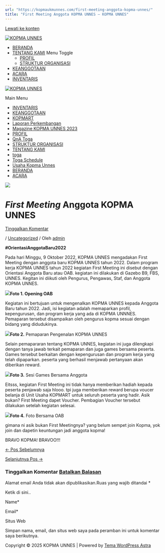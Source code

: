 ```yaml
---
url: "https://kopmaukmunnes.com/first-meeting-anggota-kopma-unnes/"
title: "First Meeting Anggota KOPMA UNNES – KOPMA UNNES"
---
```


[Lewati ke konten](https://kopmaukmunnes.com/first-meeting-anggota-kopma-unnes/#content "Lewati ke konten")

[![KOPMA UNNES](https://kopmaukmunnes.com/wp-content/uploads/2021/07/cropped-kopma-unnes.png)](https://kopmaukmunnes.com/)

- [BERANDA](https://kopmaukmunnes.com/)
- [TENTANG KAMI](https://kopmaukmunnes.com/tentang-kami/) Menu Toggle
  - [PROFIL](https://kopmaukmunnes.com/profil/)
  - [STRUKTUR ORGANISASI](https://kopmaukmunnes.com/struktur-organisasi/)
- [KEANGGOTAAN](https://kopmaukmunnes.com/keanggotaan/)
- [ACARA](https://kopmaukmunnes.com/blog/)
- [INVENTARIS](https://kopmaukmunnes.com/inventaris/)

[![KOPMA UNNES](https://kopmaukmunnes.com/wp-content/uploads/2021/07/cropped-kopma-unnes.png)](https://kopmaukmunnes.com/)

Main Menu

- [INVENTARIS](https://kopmaukmunnes.com/inventaris/)
- [KEANGGOTAAN](https://kopmaukmunnes.com/keanggotaan/)
- [KOPMART](https://kopmaukmunnes.com/elementor-1642/)
- [Laporan Perkembangan](https://kopmaukmunnes.com/laporan-perkembangan/)
- [Magazine KOPMA UNNES 2023](https://kopmaukmunnes.com/magazine-kopma-unnes-2023/)
- [PROFIL](https://kopmaukmunnes.com/profil/)
- [QnA Toga](https://kopmaukmunnes.com/jadwal-toga/)
- [STRUKTUR ORGANISASI](https://kopmaukmunnes.com/struktur-organisasi/)
- [TENTANG KAMI](https://kopmaukmunnes.com/tentang-kami/)
- [toga](https://kopmaukmunnes.com/elementor-1661/)
- [Toga Schedule](https://kopmaukmunnes.com/toga-schedule/)
- [Usaha Kopma Unnes](https://kopmaukmunnes.com/usaha-kopma-unnes/)
- [BERANDA](https://kopmaukmunnes.com/)
- [ACARA](https://kopmaukmunnes.com/blog/)

![](https://kopmaukmunnes.com/wp-content/uploads/2023/01/WhatsApp-Image-2023-01-07-at-20.16.12-1024x576.jpeg)

# **_First Meeting_** **Anggota KOPMA UNNES**

[Tinggalkan Komentar](https://kopmaukmunnes.com/first-meeting-anggota-kopma-unnes/#respond)

/ [Uncategorized](https://kopmaukmunnes.com/category/uncategorized/) / Oleh [admin](https://kopmaukmunnes.com/author/admin_kopma/ "Lihat seluruh tulisan oleh admin")

**#OrientasiAnggotaBaru2022**

Pada hari Minggu, 9 Oktober 2022, KOPMA UNNES mengadakan First Meeting dengan anggota baru KOPMA UNNES tahun 2022. Dalam program kerja KOPMA UNNES tahun 2022 kegiatan First Meeting ini disebut dengan Orientasi Anggota Baru atau OAB. kegiatan ini dilakukan di Gazebo B9, FBS, UNNES. Kegitan ini diikuti oleh Pengurus, Pengawas, Staf, dan Anggota KOPMA UNNES.

![](http://kopma.ukm.unnes.ac.id/wp-content/uploads/2023/01/1-2.png)**Foto 1. Opening OAB**

Kegiatan ini bertujuan untuk mengenalkan KOPMA UNNES kepada Anggota Baru tahun 2022. Jadi, isi kegiatan adalah memaparkan profil, kepengurusan, dan program kerja yang ada di KOPMA UNNNES. Pemaparan tersebut disampaikan oleh pengurus kopma sesuai dengan bidang yang didudukinya.

![](http://kopma.ukm.unnes.ac.id/wp-content/uploads/2023/01/2-2.png)**Foto 2.** Pemaparan Pengenalan KOPMA UNNES

Selain pemapararan tentang KOPMA UNNES, kegiatan ini juga dilengkapi dengan tanya jawab terkait pemaparan dan juga games bersama peserta. Games tersebut berkaitan dengan kepengurusan dan program kerja yang telah dipaparkan. peserta yang berhasil menjawab pertanyaan akan diberikan reward.

![](http://kopma.ukm.unnes.ac.id/wp-content/uploads/2023/01/3-1.png)**Foto 3.** Sesi Games Bersama Anggota

Eitsss, kegiatan First Meeting ini tidak hanya memberikan hadiah kepada peserta penjawab saja hlooo. tpi juga memberikan reward berupa voucer belanja di Unit Usaha KOPMART untuk seluruh peserta yang hadir. Asik bukan? First Meeting dapet Voucher. Pembagian Voucher tersebut dilakukan setelah kegiatan selesai.

![](http://kopma.ukm.unnes.ac.id/wp-content/uploads/2023/01/WhatsApp-Image-2023-01-07-at-20.16.12-1024x576.jpeg)**Foto 4.** Foto Bersama OAB

gimana ni asik bukan First Meetingnya? yang belum sempet join Kopma, yok join dan dapetin keuntungan jadi anggota kopma!

BRAVO KOPMA! BRAVOO!!!

[← Pos Sebelumnya](https://kopmaukmunnes.com/belajar-keterampilan-design-itu-mudah/ "<strong>BELAJAR KETERAMPILAN DESIGN ITU MUDAH LOH!</strong>")

[Selanjutnya Pos →](https://kopmaukmunnes.com/awal-berbeda-akhir-bersama/ "<strong>AWAL BERBEDA AKHIR BERSAMA</strong>")

### Tinggalkan Komentar [Batalkan Balasan](https://kopmaukmunnes.com/first-meeting-anggota-kopma-unnes/\#respond)

Alamat email Anda tidak akan dipublikasikan.Ruas yang wajib ditandai \*

Ketik di sini..

Name\*

Email\*

Situs Web

Simpan nama, email, dan situs web saya pada peramban ini untuk komentar saya berikutnya.

Copyright © 2025 KOPMA UNNES \| Powered by [Tema WordPress Astra](https://wpastra.com/)